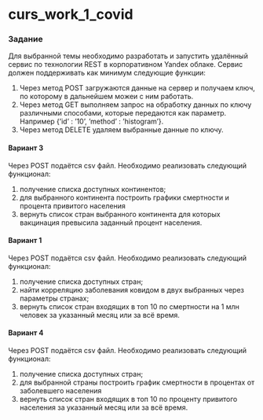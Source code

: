 # curs_work_1_covid

### Задание
Для выбранной темы необходимо разработать и запустить удалённый сервис по технологии REST в корпоративном Yandex облаке. 
Сервис должен поддерживать как минимум следующие функции:

  1. Через метод POST загружаются данные на сервер и получаем ключ, по которому в дальнейшем можеи с ним работать.
  2. Через метод GET выполняем запрос на обработку данных по ключу различными способами, которые передаются как параметр.
       Например {’id’ : ’10’, ’method’ : ’histogram’}.
  3. Через метод DELETE удаляем выбранные данные по ключу.


#### Вариант 3
Через POST подаётся csv файл. Необходимо реализовать следующий функционал:
  1. получение списка доступных континентов;
  2. для выбранного континента построить графики смертности и процента привитого населения
  3. вернуть список стран выбранного континента для которых вакцинация превысила заданный процент населения.
  
#### Вариант 1 
Через POST подаётся csv файл. Необходимо реализовать следующий функционал:
  1.  получение списка доступных стран;
  2. найти корреляцию заболевания ковидом в двух выбранных через параметры странах;
  3. вернуть список стран входящих в топ 10 по смертности на 1 млн человек за указанный месяц или за всё время.
  
#### Вариант 4 
Через POST подаётся csv файл. Необходимо реализовать следующий функционал:
  1.  получение списка доступных стран;
  2. для выбранной страны построить график смертности в процентах от заболевшего населения
  3. вернуть список стран входящих в топ 10 по проценту привитого населения за указанный месяц или за всё время.
